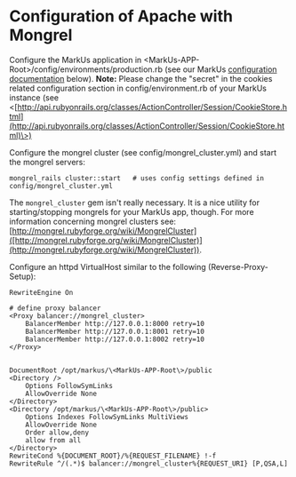 Configuration of Apache with Mongrel
====================================

Configure the MarkUs application in <MarkUs-APP-Root\>/config/environments/production.rb (see our MarkUs [configuration documentation](wiki:InstallProd\#Configure) below). **Note:** Please change the "secret" in the cookies related configuration section in config/environment.rb of your MarkUs instance (see <[http://api.rubyonrails.org/classes/ActionController/Session/CookieStore.html](http://api.rubyonrails.org/classes/ActionController/Session/CookieStore.html)\>)

Configure the mongrel cluster (see config/mongrel\_cluster.yml) and start the mongrel servers:

    mongrel_rails cluster::start   # uses config settings defined in config/mongrel_cluster.yml

The `mongrel_cluster` gem isn't really necessary. It is a nice utility for starting/stopping mongrels for your MarkUs app, though. For more information concerning mongrel clusters see: [http://mongrel.rubyforge.org/wiki/MongrelCluster]([http://mongrel.rubyforge.org/wiki/MongrelCluster)](http://mongrel.rubyforge.org/wiki/MongrelCluster)).

Configure an httpd VirtualHost similar to the following (Reverse-Proxy-Setup):

    RewriteEngine On

    # define proxy balancer
    <Proxy balancer://mongrel_cluster>
        BalancerMember http://127.0.0.1:8000 retry=10
        BalancerMember http://127.0.0.1:8001 retry=10
        BalancerMember http://127.0.0.1:8002 retry=10
    </Proxy>


    DocumentRoot /opt/markus/\<MarkUs-APP-Root\>/public
    <Directory />
        Options FollowSymLinks
        AllowOverride None
    </Directory>
    <Directory /opt/markus/\<MarkUs-APP-Root\>/public>
        Options Indexes FollowSymLinks MultiViews
        AllowOverride None
        Order allow,deny
        allow from all
    </Directory>
    RewriteCond %{DOCUMENT_ROOT}/%{REQUEST_FILENAME} !-f
    RewriteRule ^/(.*)$ balancer://mongrel_cluster%{REQUEST_URI} [P,QSA,L]